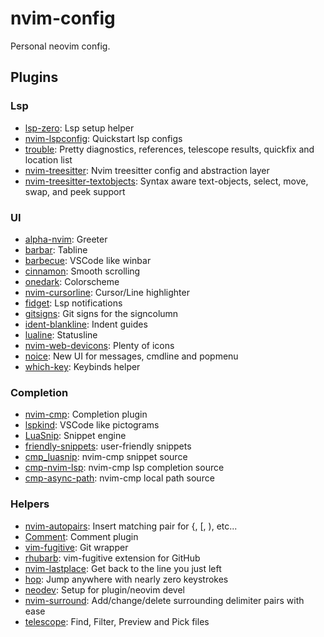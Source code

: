 # nvim-config

Personal neovim config.

## Plugins

### Lsp

- [lsp-zero](https://github.com/VonHeikemen/lsp-zero.nvim): Lsp setup helper
- [nvim-lspconfig](https://github.com/neovim/nvim-lspconfig): Quickstart lsp configs
- [trouble](https://github.com/folke/trouble.nvim): Pretty diagnostics, references, telescope results, quickfix and location list
- [nvim-treesitter](https://github.com/nvim-treesitter/nvim-treesitter): Nvim treesitter config and abstraction layer
- [nvim-treesitter-textobjects](https://github.com/nvim-treesitter/nvim-treesitter-textobjects): Syntax aware text-objects, select, move, swap, and peek support

### UI

- [alpha-nvim](https://github.com/goolord/alpha-nvim): Greeter
- [barbar](https://github.com/romgrk/barbar.nvim): Tabline
- [barbecue](https://github.com/utilyre/barbecue.nvim): VSCode like winbar
- [cinnamon](https://github.com/declancm/cinnamon.nvim): Smooth scrolling
- [onedark](https://github.com/navarasu/onedark.nvim): Colorscheme
- [nvim-cursorline](https://github.com/yamatsum/nvim-cursorline): Cursor/Line highlighter
- [fidget](https://github.com/j-hui/fidget.nvim): Lsp notifications
- [gitsigns](https://github.com/lewis6991/gitsigns.nvim): Git signs for the signcolumn
- [ident-blankline](https://github.com/lukas-reineke/indent-blankline.nvim): Indent guides
- [lualine](https://github.com/nvim-lualine/lualine.nvim): Statusline
- [nvim-web-devicons](https://github.com/nvim-tree/nvim-web-devicons): Plenty of icons
- [noice](https://github.com/folke/noice.nvim): New UI for messages, cmdline and popmenu
- [which-key](https://github.com/folke/which-key.nvim): Keybinds helper

### Completion

- [nvim-cmp](https://github.com/hrsh7th/nvim-cmp): Completion plugin
- [lspkind](https://github.com/onsails/lspkind.nvim): VSCode like pictograms
- [LuaSnip](https://github.com/L3MON4D3/LuaSnip): Snippet engine
- [friendly-snippets](https://github.com/rafamadriz/friendly-snippets): user-friendly snippets
- [cmp_luasnip](https://github.com/saadparwaiz1/cmp_luasnip): nvim-cmp snippet source
- [cmp-nvim-lsp](https://github.com/hrsh7th/cmp-nvim-lsp): nvim-cmp lsp completion source
- [cmp-async-path](https://github.com/rafamadriz/friendly-snippets): nvim-cmp local path source

### Helpers

- [nvim-autopairs](https://github.com/windwp/nvim-autopairs): Insert matching pair for {, [, ), etc...
- [Comment](https://github.com/numToStr/Comment.nvim): Comment plugin
- [vim-fugitive](https://github.com/tpope/vim-fugitive): Git wrapper
- [rhubarb](https://github.com/tpope/vim-rhubarb): vim-fugitive extension for GitHub
- [nvim-lastplace](https://github.com/ethanholz/nvim-lastplace): Get back to the line you just left
- [hop](https://github.com/hadronized/hop.nvim): Jump anywhere with nearly zero keystrokes
- [neodev](https://github.com/folke/neodev.nvim): Setup for plugin/neovim devel
- [nvim-surround](https://github.com/kylechui/nvim-surround): Add/change/delete surrounding delimiter pairs with ease
- [telescope](https://github.com/nvim-telescope/telescope.nvim): Find, Filter, Preview and Pick files
